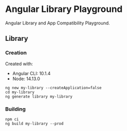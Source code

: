 # Angular Library Playground

Angular Library and App Compatibility Playground.

## Library

### Creation

Created with:

* Angular CLI: 10.1.4
* Node: 14.13.0

```
ng new my-library --createApplication=false
cd my-library
ng generate library my-library
```

### Building

```
npm ci
ng build my-library --prod
```